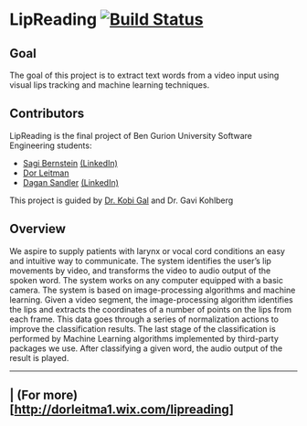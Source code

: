 LipReading [![Build Status](https://secure.travis-ci.org/sagioto/LipReading.png)](http://travis-ci.org/sagioto/LipReading)
==========

## Goal

The goal of this project is to extract text words from a video input using visual lips tracking and machine learning techniques.

## Contributors

LipReading is the final project of Ben Gurion University Software Engineering students:
* [Sagi Bernstein](https://github.com/sagioto) [(LinkedIn)](http://www.linkedin.com/profile/view?id=103685568)
* [Dor Leitman](https://github.com/dorleitman)
* [Dagan Sandler](https://github.com/dagansandler) [(LinkedIn)](http://www.linkedin.com/profile/view?id=95457922)

This project is guided by [Dr. Kobi Gal](http://www.eecs.harvard.edu/~gal/) and Dr. Gavi Kohlberg

## Overview

We aspire to supply patients with larynx or vocal cord conditions an easy and intuitive way to communicate.
The system identifies the user’s lip movements by video, and transforms the video to audio output of the spoken word. The system works on any computer equipped with a basic camera.
The system is based on image-processing algorithms and machine learning.
Given a video segment, the image-processing algorithm identifies the lips and extracts the coordinates of a number of points on the lips from each frame.
This data goes through a series of normalization actions to improve the classification results.
The last stage of the classification is performed by Machine Learning algorithms implemented by third-party packages we use.
After classifying a given word, the audio output of the result is played.

-----------------

| (For more)[http://dorleitma1.wix.com/lipreading]
-----
